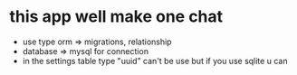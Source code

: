 # this app well make one chat
* use type orm => migrations, relationship
* database => mysql for connection
* in the settings table type "uuid" can't be use but if you use sqlite u can
